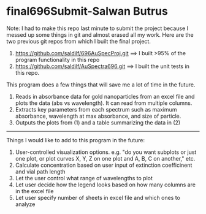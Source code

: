 # final696Submit-Salwan Butrus

Note: I had to make this repo last minute to submit the project because I messed up some things in git and almost erased all my work.
Here are the two previous git repos from which I built the final project. 
1) https://github.com/saldilf/696AuSpecProj.git  ==> I built >95% of the program functionality in this repo
2) https://github.com/saldilf/AuSpectra696.git   ==> I built the unit tests in this repo. 

This program does a few things that will save me a lot of time in the future. 

1) Reads in absorbance data for gold nanoparticles from an excel file and plots the data (abs vs wavelength). It can read from multiple columns. 
2) Extracts key parameters from each spectrum such as maximum absorbance, wavelength at max absorbance, and size of particle. 
3) Outputs the plots from (1) and a table summarizing the data in (2)

-----------
Things I would like to add to this program in the future:
  1) User-controlled visualization options. e.g. "do you want subplots or just one plot, or plot curves X, Y, Z on one plot and A, B, C on another," etc.
  2) Calculate concentration based on user input of extinction coefficinent and vial path length
  3) Let the user control what range of wavelengths to plot
  4) Let user decide how the legend looks based on how many columns are in the excel file
  5) Let user specify number of sheets in excel file and which ones to analyze
